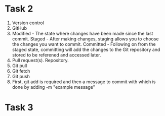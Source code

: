 # Task 2

1. Version control
2. GitHub
3. Modified - The state where changes have been made since the last commit. Staged - After making changes, staging allows you to choose the changes you want to commit. Committed - Following on from the staged state, committing will add the changes to the Git repository and stored to be referened and accessed later.
4. Pull request(s). Repository.
5. Git pull
6. Git fetch
7. Git push
8. First, git add is required and then a message to commit with which is done by adding -m "example message"

# Task 3
